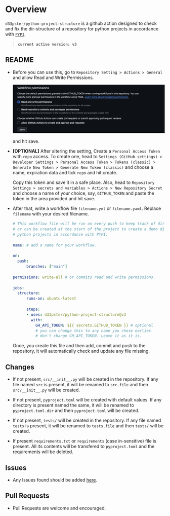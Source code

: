 # Overview

`d33pster/python-project-structure` is a github action designed to check and fix the dir-structure of a repository for python projects in accordance with [`PYPI`](https://pypi.org).

> **`current active version: v3`**

## README

* Before you can use this, go to `Repository Setting > Actions > General` and allow Read and Write Permissions.

  ![Read and Write Permission Image](assets/perms.png)

  and hit save.

* **[OPTIONAL]** After altering the setting, Create a `Personal Access Token` with `repo` access. To create one, head to `Settings (GitHub settings) > Developer Settings > Personal Access Token > Tokens (classic) > Generate New Token > Generate New Token (classic)` and choose a name, expiration data and tick `repo` and hit create.

  Copy this token and save it in a safe place. Also, head to `Repository Settings > secrets and variables > Actions > New Repository Secret` and choose a name of your choice, say, `GITHUB_TOKEN` and paste the token in the area provided and hit save.

* After that, write a workflow file `filename.yml` or `filename.yaml`. Replace `filename` with your desired filename.

  ```yaml
  # This workflow file will be run on every push to keep track of dir-structure 
  # or can be created at the start of the project to create a demo dir-structure for
  # python projects in accordance with PYPI.

  name: # add a name for your workflow.

  on:
    push:
        branches: ["main"]
  
  permissions: write-all # or commits read and write permissions.

  jobs:
    structure:
        runs-on: ubuntu-latest

        steps:
        - uses: d33pster/python-project-structure@v3
          with:
            GH_API_TOKEN: ${{ secrets.GITHUB_TOKEN }} # optional
            # you can change this to any name you chose earlier.
            # don't change GH_API_TOKEN. Leave it as it is.
  ```

  Once, you create this file and then add, commit and push to the repository, it will automatically check and update any file missing.

## Changes

* If not present, `src/__init__.py` will be created in the repository. If any file named `src` is present, it will be renamed to `src.file` and then `src/__init__.py` will be created.

* If not present, `pyproject.toml` will be created with default values. If any directory is present named the same, it will be renamed to `pyproject.toml.dir` and then `pyproject.toml` will be created.

* If not present, `tests/` will be created in the repository. If any file named `tests` is present, it will be renamed to `tests.file` and then `tests/` will be created.

* If present `requirements.txt` or `requirements` (case in-sensitive) file is present. All its contents will be transfered to `pyproject.toml` and the requirements will be deleted.

## Issues

* Any Issues found should be added [here](https://github.com/d33pster/python-project-structure/issues).

## Pull Requests

* Pull Requests are welcome and encouraged.
